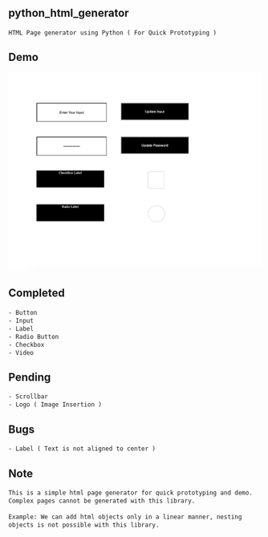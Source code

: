 ## python_html_generator

    HTML Page generator using Python ( For Quick Prototyping )

## Demo

![](examples/demo.png)

## Completed

    - Button
    - Input
    - Label
    - Radio Button
    - Checkbox
    - Video 

## Pending 

    - Scrollbar
    - Logo ( Image Insertion )  

## Bugs

    - Label ( Text is not aligned to center )

## Note

    This is a simple html page generator for quick prototyping and demo. Complex pages cannot be generated with this library. 

    Example: We can add html objects only in a linear manner, nesting objects is not possible with this library.


